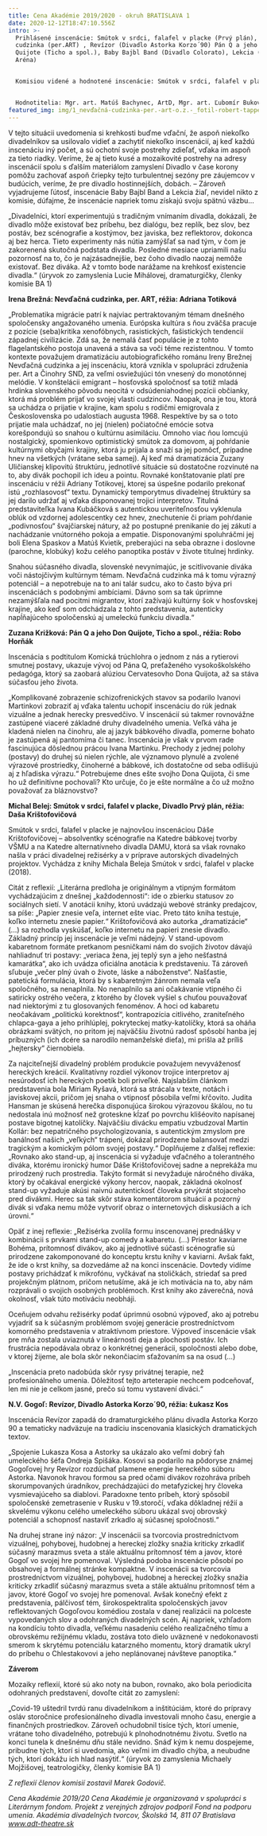 ```yaml
---
title: Cena Akadémie 2019/2020 - okruh BRATISLAVA 1
date: 2020-12-12T18:47:10.556Z
intro: >-
  Prihlásené inscenácie: Smútok v srdci, falafel v placke (Prvý plán), Nevďačná
  cudzinka (per.ART) , Revízor (Divadlo Astorka Korzo´90) Pán Q a jeho Don
  Quijote (Ticho a spol.), Baby Bajbl Band (Divadlo Colorato), Lekcia (Divadlo
  Aréna)


  Komisiou videné a hodnotené inscenácie: Smútok v srdci, falafel v placke (Prvý plán), Nevďačná cudzinka (per.ART), Revízor (Divadlo Astorka Korzo´90), Pán Q a jeho Don Quijote (Ticho a spol.)


  Hodnotitelia: Mgr. art. Matúš Bachynec, ArtD, Mgr. art. Ľubomír Bukový, PhD., Mgr. art. Lucia Mihálová, PhD., Mgr. Michaela Mojžišová, PhD., Mgr. art. Michal Vajdička
featured_img: img/1_nevďačná-cudzinka-per.-art-o.z.-_fotil-robert-tappert.jpg
---
```

V tejto situácii uvedomenia si krehkosti buďme vďační, že aspoň niekoľko divadelníkov sa usilovalo vidieť a zachytiť niekoľko inscenácií, aj keď každú inscenáciu iný počet, a sú ochotní svoje postrehy zdieľať, vďaka im aspoň za tieto riadky. Veríme, že aj tieto kusé a mozaikovité postrehy na adresy inscenácií spolu s ďalším materiálom zamyslení Divadlo v čase korony pomôžu zachovať aspoň čriepky tejto turbulentnej sezóny pre záujemcov v budúcich, veríme, že pre divadlo hostinnejších, dobách. – Zároveň vyjadrujeme ľútosť, inscenácie Baby Bajbl Band a Lekcia žiaľ, nevidel nikto z komisie, dúfajme, že inscenácie napriek tomu získajú svoju spätnú väzbu...

„Divadelníci, ktorí experimentujú s tradičným vnímaním divadla, dokázali, že divadlo môže existovať bez príbehu, bez dialógu, bez replík, bez slov, bez postáv, bez scénografie a kostýmov, bez javiska, bez reflektorov, dokonca aj bez herca. Tieto experimenty nás nútia zamýšľať sa nad tým, v čom je zakorenená skutočná podstata divadla. Posledné mesiace upriamili našu pozornosť na to, čo je najzásadnejšie, bez čoho divadlo naozaj nemôže existovať. Bez diváka. Až v tomto bode narážame na krehkosť existencie divadla.“ (úryvok zo zamyslenia Lucie Mihálovej, dramaturgičky, členky komisie BA 1)

**Irena Brežná: Nevďačná cudzinka, per. ART, réžia: Adriana Totiková**

„Problematika migrácie patrí k najviac pertraktovaným témam dnešného spoločensky angažovaného umenia. Európska kultúra s ňou zväčša pracuje z pozície (seba)kritika xenofóbnych, rasistických, fašistických tendencií západnej civilizácie. Zdá sa, že nemalá časť populácie je z tohto flagelantského postoja unavená a stáva sa voči téme rezistentnou. V tomto kontexte považujem dramatizáciu autobiografického románu Ireny Brežnej Nevďačná cudzinka a jej inscenáciu, ktorá vznikla v spolupráci združenia per. Art a Činohry SND, za veľmi osviežujúci tón vnesený do monotónnej melódie. V konštelácii emigrant – hosťovská spoločnosť sa totiž mladá hrdinka slovenského pôvodu neocitá v odsúdeniahodnej pozícii občianky, ktorá má problém prijať vo svojej vlasti cudzincov. Naopak, ona je tou, ktorá sa uchádza o prijatie v krajine, kam spolu s rodičmi emigrovala z Československa po udalostiach augusta 1968. Respektíve by sa o toto prijatie mala uchádzať, no jej (nielen) počiatočné emócie sotva korešpondujú so snahou o kultúrnu asimiláciu. Omnoho viac ňou lomcujú nostalgický, spomienkovo optimistický smútok za domovom, aj pohŕdanie kultúrnymi obyčajmi krajiny, ktorá ju prijala a snaží sa jej pomôcť, prípadne hnev na všetkých (vrátane seba samej). Aj keď má dramatizácia Zuzany Uličianskej klipovitú štruktúru, jednotlivé situácie sú dostatočne rozvinuté na to, aby divák pochopil ich ideu a pointu. Rovnaké konštatovanie platí pre inscenáciu v réžii Adriany Totikovej, ktorej sa úspešne podarilo prekonať istú „rozhlasovosť“ textu. Dynamický temporytmus divadelnej štruktúry sa jej darilo udržať aj vďaka disponovanej trojici interpretov. Titulná predstaviteľka Ivana Kubáčková s autentickou uveriteľnosťou vyklenula oblúk od vzdornej adolescentky cez hnev, znechutenie či priam pohŕdanie „podivnosťou“ švajčiarskej nátury, až po postupné prenikanie do jej zákutí a nachádzanie vnútorného pokoja a empatie. Disponovanými spoluhráčmi jej boli Elena Spaskov a Matúš Kvietik, preberajúci na seba obrazne i doslovne (parochne, klobúky) kožu celého panoptika postáv v živote titulnej hrdinky. 

Snahou súčasného divadla, slovenské nevynímajúc, je scitlivovanie diváka voči nástojčivým kultúrnym témam. Nevďačná cudzinka má k tomu výrazný potenciál – a nepotrebuje na to ani talár sudcu, ako to často býva pri inscenáciách s podobnými ambíciami. Dávno som sa tak úprimne nezamýšľala nad pocitmi migrantov, ktorí zažívajú kultúrny šok v hosťovskej krajine, ako keď som odchádzala z tohto predstavenia, autenticky napĺňajúceho spoločenskú aj umeleckú funkciu divadla.“

**Zuzana Križková: Pán Q a jeho Don Quijote, Ticho a spol., réžia: Robo Horňák**

Inscenácia s podtitulom Komická trúchlohra o jednom z nás a rytierovi smutnej postavy, ukazuje vývoj od Pána Q, preťaženého vysokoškolského pedagóga, ktorý sa zaobará alúziou Cervatesovho Dona Quijota, až sa stáva súčasťou jeho života.

 „Komplikované zobrazenie schizofrenických stavov sa podarilo Ivanovi Martinkovi zobraziť aj vďaka talentu uchopiť inscenáciu do rúk jednak vizuálne a jednak herecky presvedčivo. V inscenácií sú takmer rovnovážne zastúpené viaceré základné druhy divadelného umenia. Veľká váha je kladená nielen na činohru, ale aj jazyk bábkového divadla, pomerne bohato je zastúpená aj pantomíma či tanec. Inscenácia je však v prvom rade fascinujúca dôslednou prácou Ivana Martinku. Prechody z jednej polohy (postavy) do druhej sú nielen rýchle, ale významovo plynulé a zvolené výrazové prostriedky, činoherné a bábkové, ich dostatočne od seba odlišujú aj z hľadiska výrazu.“ Potrebujeme dnes ešte svojho Dona Quijota, či sme ho už definitívne pochovali? Kto určuje, čo je ešte normálne a čo už možno považovať za bláznovstvo? 

**Michal Belej: Smútok v srdci, falafel v placke, Divadlo Prvý plán, réžia: Daša Krištofovičová**

Smútok v srdci, falafel v placke je najnovšou inscenáciou Dáše Krištofovičovej – absolventky scénografie na Katedre bábkovej tvorby VŠMU a na Katedre alternatívneho divadla DAMU, ktorá sa však rovnako našla v práci divadelnej režisérky a v príprave autorských divadelných projektov. Vychádza z knihy Michala Beleja Smútok v srdci, falafel v placke (2018).

Citát z reflexií: „Literárna predloha je originálnym a vtipným formátom vychádzajúcim z dnešnej „každodennosti“: ide o zbierku statusov zo sociálnych sietí. V anotácii knihy, ktorú uvádzajú webové stránky predajcov, sa píše: „Papier znesie veľa, internet ešte viac. Preto táto kniha testuje, koľko internetu znesie papier.“ Krištofovičová ako autorka „dramatizácie“ (...) sa rozhodla vyskúšať, koľko internetu na papieri znesie divadlo. Základný princíp jej inscenácie je veľmi nádejný. V stand-upovom kabaretnom formáte pretkanom pesničkami nám do svojich životov dávajú nahliadnuť tri postavy: „veriaca žena, jej teplý syn a jeho nešťastná kamarátka“, ako ich uvádza oficiálna anotácia k predstaveniu. Tá zároveň sľubuje „večer plný úvah o živote, láske a náboženstve“. Našťastie, patetická formulácia, ktorá by s kabaretným žánrom nemala veľa spoločného, sa nenaplnila. No nenaplnilo sa ani očakávanie vtipného či satiricky ostrého večera, z ktorého by človek vyšiel s chuťou pouvažovať nad niektorými z tu glosovaných fenoménov. A hoci od kabaretu neočakávam „politickú korektnosť“, kontrapozícia citlivého, zraniteľného chlapca-gaya a jeho prihlúplej, pokryteckej matky-katolíčky, ktorá sa oháňa obrázkami svätých, no pritom jej najväčšiu životnú radosť spôsobí hanba jej príbuzných (ich dcére sa narodilo nemanželské dieťa), mi prišla až príliš „hejtersky“ čiernobiela. 

Za najciteľnejší divadelný problém produkcie považujem nevyváženosť hereckých kreácií. Kvalitatívny rozdiel výkonov trojice interpretov aj nesúrodosť ich hereckých poetík boli priveľké. Najslabším článkom predstavenia bola Miriam Ryšavá, ktorá sa strácala v texte, notách i javiskovej akcii, pričom jej snaha o vtipnosť pôsobila veľmi kŕčovito. Judita Hansman je skúsená herečka disponujúca širokou výrazovou škálou, no tu nedostala inú možnosť než groteskne kĺzať po povrchu klišéovito napísanej postave bigotnej katolíčky. Najväčšiu divácku empatiu vzbudzoval Martin Kollár: bez nepatričného psychologizovania, s autentickým zmyslom pre banálnosť našich „veľkých“ trápení, dokázal prirodzene balansovať medzi tragickým a komickým pólom svojej postavy.“ 
Doplňujeme z ďalšej reflexie: „Rovnako ako stand-up, aj inscenácia si vyžaduje vďačného a tolerantného diváka, ktorému ironický humor Dáše Krištofovičovej sadne a neprekáža mu prirodzený ruch prostredia. Takýto formát si nevyžaduje náročného diváka, ktorý by očakával energické výkony hercov, naopak, základná okolnosť stand-up vyžaduje akúsi naivnú autentickosť človeka prvýkrát stojaceho pred divákmi. Herec sa tak skôr stáva komentátorom situácií a pozorný divák si vďaka nemu môže vytvoriť obraz o internetových diskusiách a ich úrovni.“

Opäť z inej reflexie: „Režisérka zvolila formu inscenovanej prednášky v kombinácii s prvkami stand-up comedy a kabaretu. (...) Priestor kaviarne Bohéma, prítomnosť divákov, ako aj jednotlivé súčasti scénografie sú prirodzene zakomponované do konceptu krstu knihy v kaviarni. Avšak fakt, že ide o krst knihy, sa dozvedáme až na konci inscenácie. Dovtedy vidíme postavy prichádzať k mikrofónu, vyčkávať na stoličkách, striedať sa pred projekčným plátnom, pričom netušíme, aká je ich motivácia na to, aby nám rozprávali o svojich osobných problémoch. Krst knihy ako záverečná, nová okolnosť, však túto motiváciu neobháji. 

Oceňujem odvahu režisérky podať úprimnú osobnú výpoveď, ako aj potrebu vyjadriť sa k súčasným problémom svojej generácie prostredníctvom komorného predstavenia v atraktívnom priestore. Výpoveď inscenácie však pre mňa zostala uviaznutá v lineárnosti deja a plochosti postáv. Ich frustrácia nepodávala obraz o konkrétnej generácii, spoločnosti alebo dobe, v ktorej žijeme, ale bola skôr nekončiacim sťažovaním sa na osud (...) 

„Inscenácia preto nadobúda skôr rysy privátnej terapie, než profesionálneho umenia. Dôležitosť tejto arteterapie nechcem podceňovať, len mi nie je celkom jasné, prečo sú tomu vystavení diváci.“          

**N.V. Gogoľ: Revízor, Divadlo Astorka Korzo´90, réžia: Łukasz Kos** 

Inscenácia Revízor zapadá do dramaturgického plánu divadla Astorka Korzo 90 a tematicky nadväzuje na tradíciu inscenovania klasických dramatických textov.

„Spojenie Lukasza Kosa a Astorky sa ukázalo ako veľmi dobrý ťah umeleckého šéfa Ondreja Spišáka. Kosovi sa podarilo na pôdoryse známej Gogoľovej hry Revízor rozdúchať plamene energie hereckého súboru Astorka. Navonok hravou formou sa pred očami divákov rozohráva príbeh skorumpovaných úradníkov, prechádzajúci do metafyzickej hry človeka vysmievajúceho sa diablovi. Paradoxne tento príbeh, ktorý spôsobil spoločenské zemetrasenie v Rusku v 19.storočí, vďaka dôkladnej réžií a skvelému výkonu celého umeleckého súboru ukázal svoj obrovský potenciál a schopnosť nastaviť zrkadlo aj súčasnej spoločnosti.“ 

Na druhej strane iný názor: „V inscenácii sa tvorcovia prostredníctvom vizuálnej, pohybovej, hudobnej a hereckej zložky snažia kriticky zrkadliť súčasný marazmus sveta a stále aktuálnu prítomnosť tém a javov, ktoré Gogoľ vo svojej hre pomenoval. Výsledná podoba inscenácie pôsobí po obsahovej a formálnej stránke kompaktne. V inscenácii sa tvorcovia prostredníctvom vizuálnej, pohybovej, hudobnej a hereckej zložky snažia kriticky zrkadliť súčasný marazmus sveta a stále aktuálnu prítomnosť tém a javov, ktoré Gogoľ vo svojej hre pomenoval. Avšak konečný efekt z predstavenia, pálčivosť tém, širokospektralita spoločenských javov reflektovaných Gogoľovou komédiou zostala v danej realizácii na polceste vypovedaných slov a odohraných divadelných scén. Aj napriek, vzhľadom na kondíciu tohto divadla, veľkému nasadeniu celého realizačného tímu a obrovskému režijnému vkladu, zostáva toto dielo uväznené v nedokonavosti smerom k skrytému potenciálu katarzného momentu, ktorý dramatik ukryl do príbehu o Chlestakovovi a jeho neplánovanej návšteve panoptika.“ 

**Záverom**

Mozaiky reflexií, ktoré sú ako noty na bubon, rovnako, ako bola periodicita odohraných predstavení, dovoľte citát zo zamyslení:

„Covid-19 uštedril tvrdú ranu divadelníkom a inštitúciám, ktoré do prípravy osláv storočnice profesionálneho divadla investovali mnoho času, energie a finančných prostriedkov. Zároveň ochudobnil tisíce tých, ktorí umenie, vrátane toho divadelného, potrebujú k plnohodnotnému životu. Svetlo na konci tunela k dnešnému dňu stále nevidno. Snáď kým k nemu dospejeme, pribudne tých, ktorí si uvedomia, ako veľmi im divadlo chýba, a neubudne tých, ktorí dokážu ich hlad nasýtiť.“ (úryvok zo zamyslenia Michaely Mojžišovej, teatrologičky, členky komisie BA 1)

*Z reflexií členov komisií zostavil Marek Godovič.*

*Cena Akadémie 2019/20
Cena Akadémie je organizovaná v spolupráci s Literárnym fondom.
Projekt z verejných zdrojov podporil Fond na podporu umenia.
Akadémia divadelných tvorcov, Školská 14, 811 07 Bratislava
www.adt-theatre.sk*